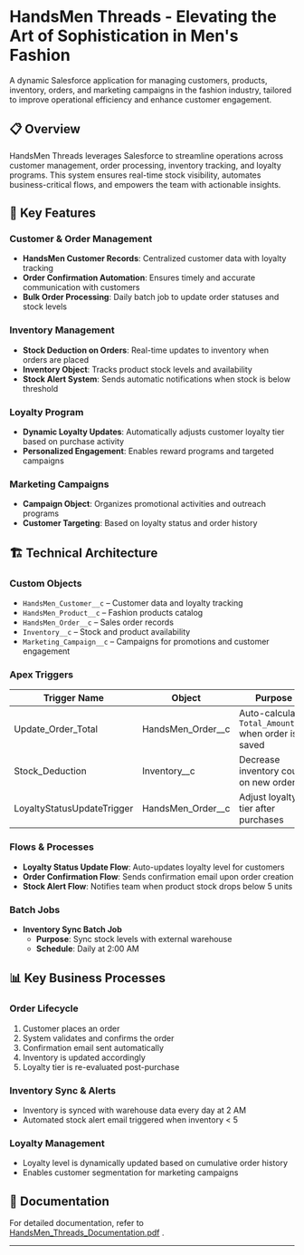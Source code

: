 # HandsMen Threads -  Elevating the Art of Sophistication in Men's Fashion

A dynamic Salesforce application for managing customers, products, inventory, orders, and marketing campaigns in the fashion industry, tailored to improve operational efficiency and enhance customer engagement.

## 📋 Overview

HandsMen Threads leverages Salesforce to streamline operations across customer management, order processing, inventory tracking, and loyalty programs. This system ensures real-time stock visibility, automates business-critical flows, and empowers the team with actionable insights.

## 🧵 Key Features

### Customer & Order Management
- **HandsMen Customer Records**: Centralized customer data with loyalty tracking
- **Order Confirmation Automation**: Ensures timely and accurate communication with customers
- **Bulk Order Processing**: Daily batch job to update order statuses and stock levels

### Inventory Management
- **Stock Deduction on Orders**: Real-time updates to inventory when orders are placed
- **Inventory Object**: Tracks product stock levels and availability
- **Stock Alert System**: Sends automatic notifications when stock is below threshold

### Loyalty Program
- **Dynamic Loyalty Updates**: Automatically adjusts customer loyalty tier based on purchase activity
- **Personalized Engagement**: Enables reward programs and targeted campaigns

### Marketing Campaigns
- **Campaign Object**: Organizes promotional activities and outreach programs
- **Customer Targeting**: Based on loyalty status and order history

## 🏗️ Technical Architecture

### Custom Objects
- `HandsMen_Customer__c` – Customer data and loyalty tracking  
- `HandsMen_Product__c` – Fashion products catalog  
- `HandsMen_Order__c` – Sales order records  
- `Inventory__c` – Stock and product availability  
- `Marketing_Campaign__c` – Campaigns for promotions and customer engagement  

### Apex Triggers

| Trigger Name                | Object               | Purpose                                                  |
|-----------------------------|----------------------|----------------------------------------------------------|
| Update_Order_Total          | HandsMen_Order__c    | Auto-calculate `Total_Amount__c` when order is saved     |
| Stock_Deduction             | Inventory__c         | Decrease inventory count on new order                    |
| LoyaltyStatusUpdateTrigger  | HandsMen_Order__c    | Adjust loyalty tier after purchases                      |

### Flows & Processes

- **Loyalty Status Update Flow**: Auto-updates loyalty level for customers  
- **Order Confirmation Flow**: Sends confirmation email upon order creation  
- **Stock Alert Flow**: Notifies team when product stock drops below 5 units  

### Batch Jobs

- **Inventory Sync Batch Job**
  - **Purpose**: Sync stock levels with external warehouse
  - **Schedule**: Daily at 2:00 AM

## 📊 Key Business Processes

### Order Lifecycle
1. Customer places an order
2. System validates and confirms the order
3. Confirmation email sent automatically
4. Inventory is updated accordingly
5. Loyalty tier is re-evaluated post-purchase

### Inventory Sync & Alerts
- Inventory is synced with warehouse data every day at 2 AM
- Automated stock alert email triggered when inventory < 5

### Loyalty Management
- Loyalty level is dynamically updated based on cumulative order history
- Enables customer segmentation for marketing campaigns

## 📖 Documentation

For detailed documentation, refer to [HandsMen_Threads_Documentation.pdf](./HandsMen_Threads_Documentation.pdf) .

---


